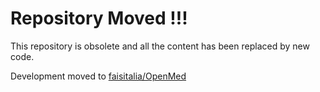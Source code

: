 # Repository Moved !!!

This repository is obsolete and all the content has been replaced by new code.

Development moved to [faisitalia/OpenMed](https://github.com/faisitalia/OpenMed)

